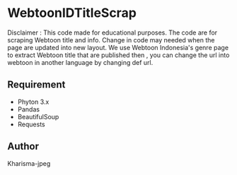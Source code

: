 # WebtoonIDTitleScrap
Disclaimer : This code made for educational purposes. 
The code are for scraping Webtoon title and info. 
Change in code may needed when the page are updated into new layout.
We use Webtoon Indonesia's genre page to extract Webtoon title that are published then , you can change the url into webtoon in another language by changing def url.

## Requirement
- Phyton 3.x
- Pandas
- BeautifulSoup
- Requests

## Author
Kharisma-jpeg
